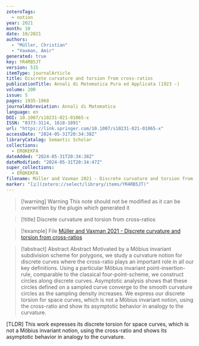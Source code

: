 ```yaml
---
zoteroTags:
  - notion
year: 2021
month: 10
date: 10/2021
authors:
  - "Müller, Christian"
  - "Vaxman, Amir"
generated: true
key: YR4RB5JT
version: 515
itemType: journalArticle
title: Discrete curvature and torsion from cross-ratios
publicationTitle: Annali di Matematica Pura ed Applicata (1923 -)
volume: 200
issue: 5
pages: 1935-1960
journalAbbreviation: Annali di Matematica
language: en
DOI: 10.1007/s10231-021-01065-x
ISSN: "0373-3114, 1618-1891"
url: "https://link.springer.com/10.1007/s10231-021-01065-x"
accessDate: "2024-05-31T20:34:38Z"
libraryCatalog: Semantic Scholar
collections:
  - ERQKEKFA
dateAdded: "2024-05-31T20:34:38Z"
dateModified: "2024-05-31T20:34:47Z"
super_collections:
  - ERQKEKFA
filename: Müller and Vaxman 2021 - Discrete curvature and torsion from cross-ratios
marker: "[🇿](zotero://select/library/items/YR4RB5JT)"
---
```


>[!warning] Warning
> This note should not be modified as it can be overwritten by the plugin which generated it

> [!title] Discrete curvature and torsion from cross-ratios

> [!example] File
> [Müller and Vaxman 2021 - Discrete curvature and torsion from cross-ratios](Müller%20and%20Vaxman%202021%20-%20Discrete%20curvature%20and%20torsion%20from%20cross-ratios.pdf)

> [!abstract] Abstract
> Abstract
>             Motivated by a Möbius invariant subdivision scheme for polygons, we study a curvature notion for discrete curves where the cross-ratio plays an important role in all our key definitions. Using a particular Möbius invariant point-insertion-rule, comparable to the classical four-point-scheme, we construct circles along discrete curves. Asymptotic analysis shows that these circles defined on a sampled curve converge to the smooth curvature circles as the sampling density increases. We express our discrete torsion for space curves, which is not a Möbius invariant notion, using the cross-ratio and show its asymptotic behavior in analogy to the curvature.

[TLDR] This work expresses its discrete torsion for space curves, which is not a Möbius invariant notion, using the cross-ratio and shows its asymptotic behavior in analogy to the curvature.

